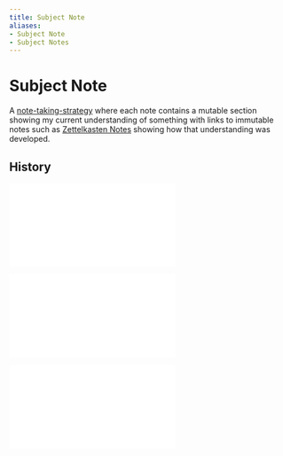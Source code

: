 ```yaml
---
title: Subject Note
aliases:
- Subject Note
- Subject Notes
---
```


# Subject Note

A [note-taking-strategy](note-taking-strategy.md) where each note contains a mutable section showing my current understanding of something with links to immutable notes such as [Zettelkasten Notes](zettelkasten-note.md) showing how that understanding was developed.

## History

![202305280429](../entries/202305280429.md)

![202305290628](../entries/202305290628.md)

![202305290637](../entries/202305290637.md)
